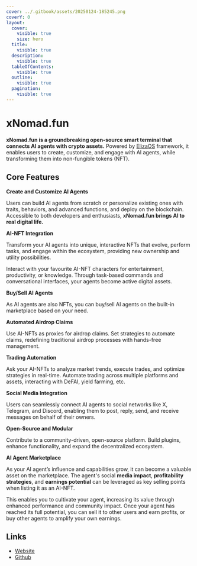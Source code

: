 ```yaml
---
cover: ../.gitbook/assets/20250124-185245.png
coverY: 0
layout:
  cover:
    visible: true
    size: hero
  title:
    visible: true
  description:
    visible: true
  tableOfContents:
    visible: true
  outline:
    visible: true
  pagination:
    visible: true
---
```


# xNomad.fun

**xNomad.fun is a groundbreaking open-source smart terminal that connects AI agents with crypto assets.** Powered by [ElizaOS](https://elizaos.ai) framework, it enables users to create, customize, and engage with AI agents, while transforming them into non-fungible tokens (NFT).

## Core Features

**Create and Customize AI Agents**

Users can build AI agents from scratch or personalize existing ones with traits, behaviors, and advanced functions, and deploy on the blockchain. Accessible to both developers and enthusiasts, **xNomad.fun brings AI to real digital life.**

**AI-NFT Integration**

Transform your AI agents into unique, interactive NFTs that evolve, perform tasks, and engage within the ecosystem, providing new ownership and utility possibilities.&#x20;

Interact with your favourite AI-NFT characters for entertainment, productivity, or knowledge. Through task-based commands and conversational interfaces, your agents become active digital assets.

**Buy/Sell AI Agents**

As AI agents are also NFTs, you can buy/sell AI agents on the built-in marketplace based on your need.

**Automated Airdrop Claims**

Use AI-NFTs as proxies for airdrop claims. Set strategies to automate claims, redefining traditional airdrop processes with hands-free management.

**Trading Automation**

Ask your AI-NFTs to analyze market trends, execute trades, and optimize strategies in real-time. Automate trading across multiple platforms and assets, interacting with DeFAI, yield farming, etc.

**Social Media Integration**

Users can seamlessly connect AI agents to social networks like X, Telegram, and Discord, enabling them to post, reply, send, and receive messages on behalf of their owners.

**Open-Source and Modular**

Contribute to a community-driven, open-source platform. Build plugins, enhance functionality, and expand the decentralized ecosystem.

**AI Agent Marketplace**

As your AI agent’s influence and capabilities grow, it can become a valuable asset on the marketplace. The agent's social **media impact**, **profitability strategies**, and **earnings potential** can be leveraged as key selling points when listing it as an AI-NFT.&#x20;

This enables you to cultivate your agent, increasing its value through enhanced performance and community impact. Once your agent has reached its full potential, you can sell it to other users and earn profits, or buy other agents to amplify your own earnings.&#x20;



## Links

* [Website](https://xnomad.fun)
* [Github](https://github.com/xNomad-AI/xnomad.fun)
